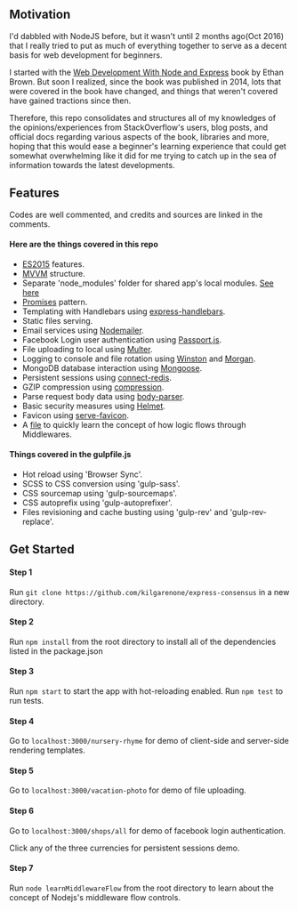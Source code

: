 ## Motivation

I'd dabbled with NodeJS before, but it wasn't until 2 months ago(Oct 2016) that I really tried to put as much of everything together to serve as a decent basis for web development for beginners.

I started with the [Web Development With Node and Express](https://github.com/EthanRBrown/web-development-with-node-and-express) book by Ethan Brown. But soon I realized, since the book was published in 2014, lots that were covered in the book have changed, and things that weren't covered have gained tractions since then. 

Therefore, this repo consolidates and structures all of my knowledges of the opinions/experiences from StackOverflow's users, blog posts, and official docs regarding various aspects of the book, libraries and more, hoping that this would ease a beginner's learning experience that could get somewhat overwhelming like it did for me trying to catch up in the sea of information towards the latest developments.

## Features
Codes are well commented, and credits and sources are linked in the comments.

#### Here are the things covered in this repo
- [ES2015](http://www.2ality.com/2015/08/getting-started-es6.html) features.
- [MVVM](https://addyosmani.com/blog/understanding-mvvm-a-guide-for-javascript-developers/) structure.
- Separate 'node_modules' folder for shared app's local modules. [See here](https://stackoverflow.com/questions/10860244/how-to-make-the-require-in-node-js-to-be-always-relative-to-the-root-folder-of-t/24461606#24461606)
- [Promises](https://developers.google.com/web/fundamentals/getting-started/primers/promises) pattern.
- Templating with Handlebars using [express-handlebars](https://github.com/ericf/express-handlebars).
- Static files serving. 
- Email services using [Nodemailer](https://github.com/nodemailer/nodemailer).
- Facebook Login user authentication using [Passport.js](https://github.com/jaredhanson/passport).
- File uploading to local using [Multer](https://github.com/expressjs/multer).
- Logging to console and file rotation using [Winston](https://github.com/winstonjs/winston) and [Morgan](https://github.com/expressjs/morgan).
- MongoDB database interaction using [Mongoose](https://github.com/Automattic/mongoose).
- Persistent sessions using [connect-redis](https://github.com/tj/connect-redis).
- GZIP compression using [compression](https://github.com/expressjs/compression).
- Parse request body data using [body-parser](https://github.com/expressjs/body-parser).
- Basic security measures using [Helmet](https://github.com/helmetjs/helmet).
- Favicon using [serve-favicon](https://github.com/expressjs/serve-favicon).
- A [file](https://github.com/kilgarenone/express-consensus/blob/master/learnMiddlewareFlow.js) to quickly learn the concept of how logic flows through Middlewares.

#### Things covered in the gulpfile.js
- Hot reload using 'Browser Sync'.
- SCSS to CSS conversion using 'gulp-sass'.
- CSS sourcemap using 'gulp-sourcemaps'.
- CSS autoprefix using 'gulp-autoprefixer'.
- Files revisioning and cache busting using 'gulp-rev' and 'gulp-rev-replace'.

## Get Started
#### Step 1
Run `git clone https://github.com/kilgarenone/express-consensus` in a new directory.
#### Step 2
Run `npm install` from the root directory to install all of the dependencies listed in the package.json
#### Step 3
Run `npm start` to start the app with hot-reloading enabled.
Run `npm test` to run tests.
#### Step 4
Go to `localhost:3000/nursery-rhyme` for demo of client-side and server-side rendering templates.
#### Step 5
Go to `localhost:3000/vacation-photo` for demo of file uploading.
#### Step 6
Go to `localhost:3000/shops/all` for demo of facebook login authentication.

Click any of the three currencies for persistent sessions demo.
#### Step 7
Run `node learnMiddlewareFlow` from the root directory to learn about the concept of Nodejs's middleware flow controls.
